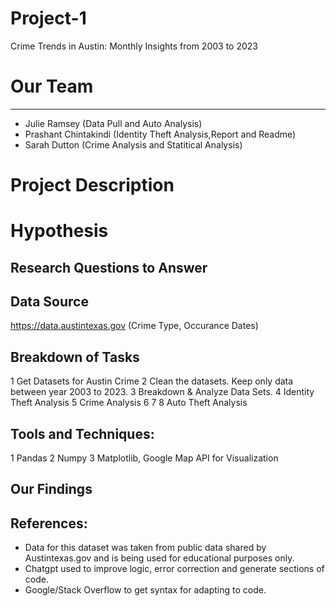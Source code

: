 # Project-1
Crime Trends in Austin: Monthly Insights from 2003 to 2023

# Our Team 
---------------------
* Julie Ramsey (Data Pull and Auto Analysis)
* Prashant Chintakindi (Identity Theft Analysis,Report and Readme)
* Sarah Dutton (Crime Analysis and Statitical Analysis)
     
# Project Description


# Hypothesis


## Research Questions to Answer


## Data Source
<https://data.austintexas.gov> (Crime Type, Occurance Dates)

## Breakdown of Tasks
1 Get Datasets for Austin Crime
2 Clean the datasets. Keep only data between year 2003 to 2023.
3 Breakdown & Analyze Data Sets.
4 Identity Theft Analysis
5 Crime Analysis
6
7
8 Auto Theft Analysis

## Tools and Techniques:
1 Pandas
2 Numpy
3 Matplotlib, Google Map API for Visualization

## Our Findings



## References:

- Data for this dataset was taken from public data shared by Austintexas.gov and is being used for educational purposes only.
- Chatgpt used to improve logic, error correction and generate sections of code.
- Google/Stack Overflow to get syntax for adapting to code.

